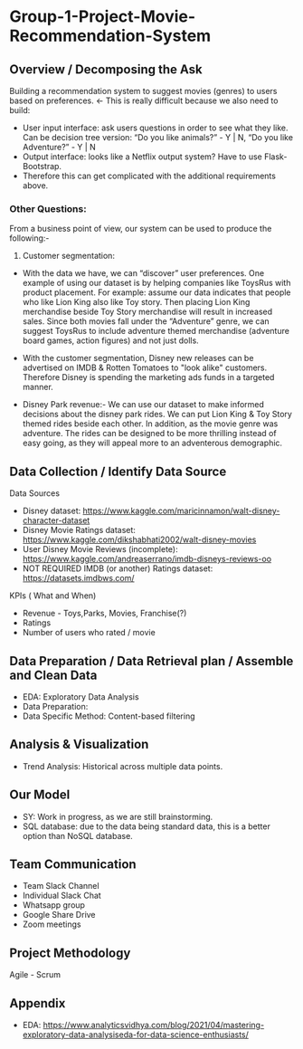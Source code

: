 # Group-1-Project-Movie-Recommendation-System

## Overview / Decomposing the Ask

Building a recommendation system to suggest movies (genres) to users based on preferences. ← This is really difficult because we also need to build:
* User input interface: ask users questions in order to see what they like. Can be decision tree version:  “Do you like animals?” - Y | N, “Do you like Adventure?” - Y | N
* Output interface: looks like a Netflix output system? Have to use Flask-Bootstrap.
* Therefore this can get complicated with the additional requirements above.


### Other Questions:
From a business point of view, our system can be used to produce the following:-
1. Customer segmentation:
* With the data we have, we can “discover” user preferences. One example of using our dataset is by helping companies like ToysRus with product placement. For example: assume our data indicates that people who like Lion King also like Toy story. Then placing Lion King merchandise beside Toy Story merchandise will result in increased sales. Since both movies fall under the “Adventure” genre, we can suggest ToysRus to include adventure themed merchandise (adventure board games, action figures) and not just dolls.

* With the customer segmentation, Disney new releases can be advertised on IMDB & Rotten Tomatoes to "look alike" customers. Therefore Disney is spending the marketing ads funds in a targeted manner. 

* Disney Park revenue:- We can use our dataset to make informed decisions about the disney park rides. We can put Lion King & Toy Story themed rides beside each other. In addition, as the movie genre was adventure. The rides can be designed to be more thrilling instead of easy going, as they will appeal more to an adventerous demographic.


## Data Collection / Identify Data Source

Data Sources
- Disney dataset: https://www.kaggle.com/maricinnamon/walt-disney-character-dataset
- Disney Movie Ratings dataset: https://www.kaggle.com/dikshabhati2002/walt-disney-movies
- User Disney Movie Reviews (incomplete): https://www.kaggle.com/andreaserrano/imdb-disneys-reviews-oo
- NOT REQUIRED IMDB (or another) Ratings dataset: https://datasets.imdbws.com/

KPIs ( What and When)
- Revenue - Toys,Parks, Movies, Franchise(?)
- Ratings
- Number of users who rated / movie

## Data Preparation / Data Retrieval plan /  Assemble and Clean Data

- EDA: Exploratory Data Analysis
- Data Preparation:
- Data Specific Method: Content-based filtering

## Analysis & Visualization

- Trend Analysis: Historical across multiple data points.

## Our Model

- SY: Work in progress, as we are still brainstorming.
- SQL database: due to the data being standard data, this is a better option than NoSQL database.

## Team Communication

- Team Slack Channel
- Individual Slack Chat
- Whatsapp group
- Google Share Drive
- Zoom meetings

## Project Methodology
Agile - Scrum

## Appendix
* EDA: https://www.analyticsvidhya.com/blog/2021/04/mastering-exploratory-data-analysiseda-for-data-science-enthusiasts/
